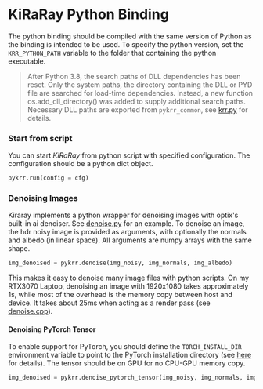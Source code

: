 # KiRaRay Python Binding

The python binding should be compiled with the same version of Python as the binding is intended to be used. To specify the python version, set the `KRR_PYTHON_PATH` variable to the folder that containing the python executable.

> After Python 3.8, the search paths of DLL dependencies has been reset. Only the system paths, the directory containing the DLL or PYD file are searched for load-time dependencies. Instead, a new function os.add_dll_directory() was added to supply additional search paths. 
Necessary DLL paths are exported from `pykrr_common`, see [krr.py](krr.py) for details.

### Start from script

You can start *KiRaRay* from python script with specified configuration. The configuration should be a python dict object. 

~~~Python
pykrr.run(config = cfg)
~~~

### Denoising Images

Kiraray implements a python wrapper for denoising images with optix's built-in ai denoiser. See [denoise.py](./examples/denoise.py) for an example. To denoise an image, the hdr noisy image is provided as arguments, with optionally the normals and albedo (in linear space). All arguments are numpy arrays with the same shape.

~~~Python
img_denoised = pykrr.denoise(img_noisy, img_normals, img_albedo)
~~~

This makes it easy to denoise many image files with python scripts. On my RTX3070 Laptop, denoising an image with 1920x1080 takes approximately 1s, while most of the overhead is the memory copy between host and device. It takes about 25ms when acting as a render pass (see [denoise.cpp](../../src/render/passes/denoise/denoise.cpp)).

#### Denoising PyTorch Tensor
To enable support for PyTorch, you should define the `TORCH_INSTALL_DIR` environment variable to point to the PyTorch installation directory (see [here](../build/FindPyTorch.cmake) for details). The tensor should be on GPU for no CPU-GPU memory copy.  

~~~Python
img_denoised = pykrr.denoise_pytorch_tensor(img_noisy, img_normals, img_albedo)
~~~